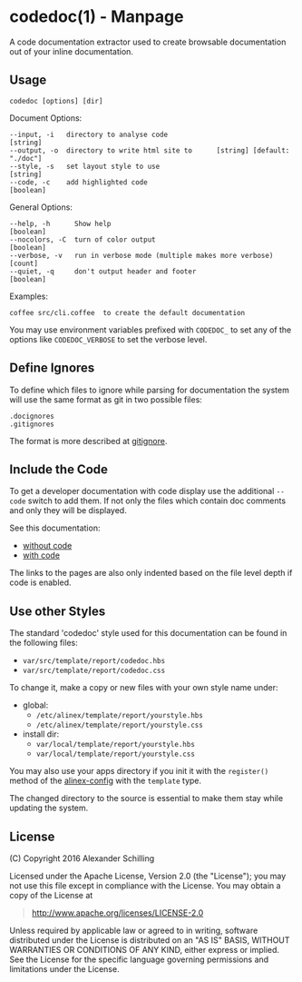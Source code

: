 codedoc(1) - Manpage
=================================================

A code documentation extractor used to create browsable documentation out of your inline
documentation.


Usage
-------------------------------------------------

    codedoc [options] [dir]

Document Options:

    --input, -i   directory to analyse code                               [string]
    --output, -o  directory to write html site to      [string] [default: "./doc"]
    --style, -s   set layout style to use                                 [string]
    --code, -c    add highlighted code                                   [boolean]

General Options:

    --help, -h      Show help                                            [boolean]
    --nocolors, -C  turn of color output                                 [boolean]
    --verbose, -v   run in verbose mode (multiple makes more verbose)      [count]
    --quiet, -q     don't output header and footer                       [boolean]

Examples:

    coffee src/cli.coffee  to create the default documentation

You may use environment variables prefixed with `CODEDOC_` to set any of
the options like `CODEDOC_VERBOSE` to set the verbose level.


Define Ignores
-------------------------------------------------

To define which files to ignore while parsing for documentation the system will use
the same format as git in two possible files:

    .docignores
    .gitignores

The format is more described at [gitignore](https://git-scm.com/docs/gitignore).


Include the Code
-------------------------------------------------
To get a developer documentation with code display use the additional `--code`
switch to add them. If not only the files which contain doc comments and only they
will be displayed.

See this documentation:

- [without code](http://alinex.github.io/node-codedoc)
- [with code](http://alinex.github.io/code-codedoc/)

The links to the pages are also only indented based on the file level depth if
code is enabled.


Use other Styles
-------------------------------------------------
The standard 'codedoc' style used for this documentation can be found in the
following files:

- `var/src/template/report/codedoc.hbs`
- `var/src/template/report/codedoc.css`

To change it, make a copy or new files with your own style name under:

- global:
  - `/etc/alinex/template/report/yourstyle.hbs`
  - `/etc/alinex/template/report/yourstyle.css`
- install dir:
  - `var/local/template/report/yourstyle.hbs`
  - `var/local/template/report/yourstyle.css`

You may also use your apps directory if you init it with the `register()` method
of the [alinex-config](http://alinex.github.io/node-config) with the `template`
type.

The changed directory to the source is essential to make them stay while updating
the system.


License
-------------------------------------------------

(C) Copyright 2016 Alexander Schilling

Licensed under the Apache License, Version 2.0 (the "License");
you may not use this file except in compliance with the License.
You may obtain a copy of the License at

>  <http://www.apache.org/licenses/LICENSE-2.0>

Unless required by applicable law or agreed to in writing, software
distributed under the License is distributed on an "AS IS" BASIS,
WITHOUT WARRANTIES OR CONDITIONS OF ANY KIND, either express or implied.
See the License for the specific language governing permissions and
limitations under the License.
